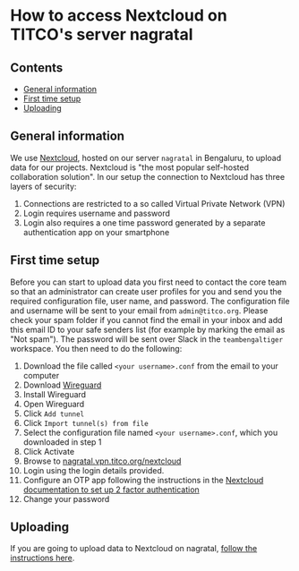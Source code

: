 # How to access Nextcloud on TITCO's server nagratal

## Contents
- [General information](#general-information)
- [First time setup](#first-time-setup)
- [Uploading](#uploading)

## General information
We use [Nextcloud](https://nextcloud.com/), hosted on our server `nagratal` in Bengaluru, to upload data for our projects. Nextcloud is "the most popular self-hosted collaboration solution". In our setup the connection to Nextcloud has three layers of security:

1. Connections are restricted to a so called Virtual Private Network (VPN)
2. Login requires username and password
3. Login also requires a one time password generated by a separate authentication app on your smartphone 

## First time setup
Before you can start to upload data you first need to contact the core team so that an administrator can create user profiles for you and send you the required configuration file, user name, and password. The configuration file and username will be sent to your email from `admin@titco.org`. Please check your spam folder if you cannot find the email in your inbox and add this email ID to your safe senders list (for example by marking the email as "Not spam"). The password will be sent over Slack in the `teambengaltiger` workspace. You then need to do the following:

1. Download the file called `<your username>.conf` from the email to your computer
2. Download [Wireguard](https://www.wireguard.com/install/)
3. Install Wireguard
4. Open Wireguard
5. Click `Add tunnel`
6. Click `Import tunnel(s) from file`
7. Select the configuration file named `<your username>.conf`, which you downloaded in step 1
8. Click Activate
9. Browse to [nagratal.vpn.titco.org/nextcloud](https://nagratal.vpn.titco.org/nextcloud)
10. Login using the login details provided.
11. Configure an OTP app following the instructions in the [Nextcloud documentation to set up 2 factor authentication](https://docs.nextcloud.com/server/14/user_manual/user_2fa.html)
12. Change your password

## Uploading
If you are going to upload data to Nextcloud on nagratal, [follow the instructions here](upload-data-nextcloud.md).

